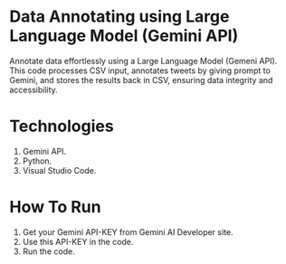 # Data Annotating using Large Language Model (Gemini API)
Annotate data effortlessly using a Large Language Model (Gemeni API). This code processes CSV input, annotates tweets by giving prompt to Gemini, and stores the results back in CSV, ensuring data integrity and accessibility.

# Technologies
1. Gemini API.
2. Python.
3. Visual Studio Code.

# How To Run
1. Get your Gemini API-KEY from Gemini AI Developer site.
2. Use this API-KEY in the code.
3. Run the code.
